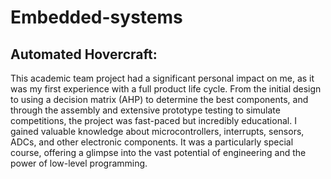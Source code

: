 # Embedded-systems
## Automated Hovercraft:
This academic team project had a significant personal impact on me, as it was my first experience with a full product life cycle. From the initial design to using a decision matrix (AHP) to determine the best components, and through the assembly and extensive prototype testing to simulate competitions, the project was fast-paced but incredibly educational. I gained valuable knowledge about microcontrollers, interrupts, sensors, ADCs, and other electronic components. It was a particularly special course, offering a glimpse into the vast potential of engineering and the power of low-level programming.
